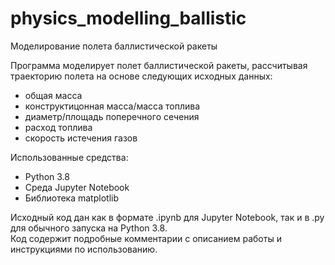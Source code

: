 # physics_modelling_ballistic
Моделирование полета баллистической ракеты

Программа моделирует полет баллистической ракеты, рассчитывая траекторию полета на основе следующих исходных данных:  
- общая масса  
- конструктицонная масса/масса топлива  
- диаметр/площадь поперечного сечения  
- расход топлива  
- скорость истечения газов  

Использованные средства:  
- Python 3.8  
- Среда Jupyter Notebook  
- Библиотека matplotlib  

Исходный код дан как в формате .ipynb для Jupyter Notebook, так и в .py для обычного запуска на Python 3.8.  
Код содержит подробные комментарии с описанием работы и инструкциями по использованию.
